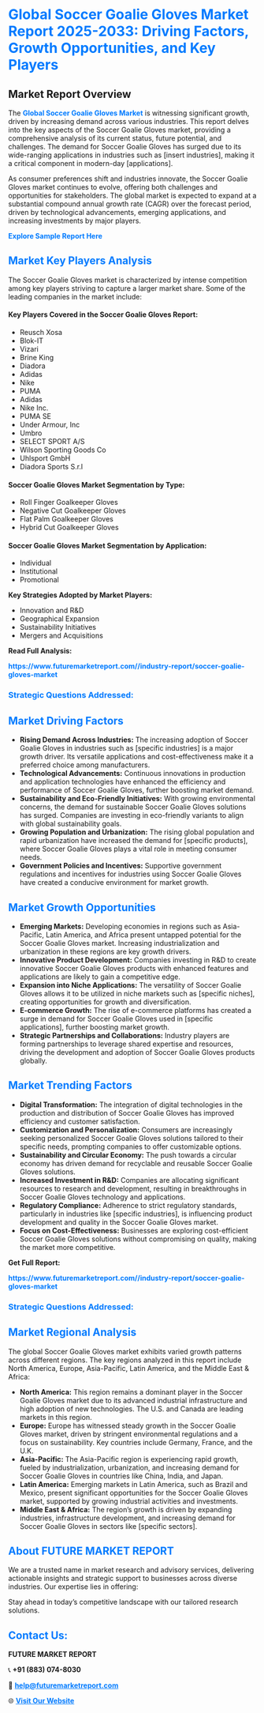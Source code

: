 <h1 style="color: #007BFF;">Global Soccer Goalie Gloves Market Report 2025-2033: Driving Factors, Growth Opportunities, and Key Players</h1>

<section id="overview">
<h2>Market Report Overview</h2>
<p>The <a href="https://www.futuremarketreport.com//industry-report/soccer-goalie-gloves-market" style="color: #007BFF; text-decoration: none;"><strong>Global Soccer Goalie Gloves Market</strong></a> is witnessing significant growth, driven by increasing demand across various industries. This report delves into the key aspects of the Soccer Goalie Gloves market, providing a comprehensive analysis of its current status, future potential, and challenges. The demand for Soccer Goalie Gloves has surged due to its wide-ranging applications in industries such as [insert industries], making it a critical component in modern-day [applications].</p>
<p>As consumer preferences shift and industries innovate, the Soccer Goalie Gloves market continues to evolve, offering both challenges and opportunities for stakeholders. The global market is expected to expand at a substantial compound annual growth rate (CAGR) over the forecast period, driven by technological advancements, emerging applications, and increasing investments by major players.</p>
</section>

<section id="overview">
<p><a href="https://www.futuremarketreport.com//request-sample/reportId=47719" style="color: #007BFF; text-decoration: none;"><strong>Explore Sample Report Here</strong></a></p>
</section>

<section id="key-players">
<h2 style="color: #007BFF;">Market Key Players Analysis</h2>
<p>The Soccer Goalie Gloves market is characterized by intense competition among key players striving to capture a larger market share. Some of the leading companies in the market include:</p>
<h4>Key Players Covered in the Soccer Goalie Gloves Report:</h4>
<ul><li>Reusch Xosa</li><li>Blok-IT</li><li>Vizari</li><li>Brine King</li><li>Diadora</li><li>Adidas</li><li>Nike</li><li>PUMA</li><li>Adidas</li><li>Nike Inc.</li><li>PUMA SE</li><li>Under Armour, Inc</li><li>Umbro</li><li>SELECT SPORT A/S</li><li>Wilson Sporting Goods Co</li><li>Uhlsport GmbH</li><li>Diadora Sports S.r.l</li></ul>
<h4>Soccer Goalie Gloves Market Segmentation by Type:</h4>
<ul><li>Roll Finger Goalkeeper Gloves</li><li>Negative Cut Goalkeeper Gloves</li><li>Flat Palm Goalkeeper Gloves</li><li>Hybrid Cut Goalkeeper Gloves</li></ul>

<h4>Soccer Goalie Gloves Market Segmentation by Application:</h4>
<ul><li>Individual</li><li>Institutional</li><li>Promotional</li></ul>
<p><strong>Key Strategies Adopted by Market Players:</strong></p>
<ul>
<li>Innovation and R&D</li>
<li>Geographical Expansion</li>
<li>Sustainability Initiatives</li>
<li>Mergers and Acquisitions</li>
</ul>
</section>

<section>
<p><strong>Read Full Analysis: </strong></p><a href="https://www.futuremarketreport.com//industry-report/soccer-goalie-gloves-market" style="color: #007BFF; text-decoration: none;"><strong>https://www.futuremarketreport.com//industry-report/soccer-goalie-gloves-market</strong></a>
<h3 style="color: #007BFF;">Strategic Questions Addressed:</h3>
</section>

<section id="driving-factors">
<h2 style="color: #007BFF;">Market Driving Factors</h2>
<ul>
<li><strong>Rising Demand Across Industries:</strong> The increasing adoption of Soccer Goalie Gloves in industries such as [specific industries] is a major growth driver. Its versatile applications and cost-effectiveness make it a preferred choice among manufacturers.</li>
<li><strong>Technological Advancements:</strong> Continuous innovations in production and application technologies have enhanced the efficiency and performance of Soccer Goalie Gloves, further boosting market demand.</li>
<li><strong>Sustainability and Eco-Friendly Initiatives:</strong> With growing environmental concerns, the demand for sustainable Soccer Goalie Gloves solutions has surged. Companies are investing in eco-friendly variants to align with global sustainability goals.</li>
<li><strong>Growing Population and Urbanization:</strong> The rising global population and rapid urbanization have increased the demand for [specific products], where Soccer Goalie Gloves plays a vital role in meeting consumer needs.</li>
<li><strong>Government Policies and Incentives:</strong> Supportive government regulations and incentives for industries using Soccer Goalie Gloves have created a conducive environment for market growth.</li>
</ul>
</section>

<section id="growth-opportunities">
<h2 style="color: #007BFF;">Market Growth Opportunities</h2>
<ul>
<li><strong>Emerging Markets:</strong> Developing economies in regions such as Asia-Pacific, Latin America, and Africa present untapped potential for the Soccer Goalie Gloves market. Increasing industrialization and urbanization in these regions are key growth drivers.</li>
<li><strong>Innovative Product Development:</strong> Companies investing in R&D to create innovative Soccer Goalie Gloves products with enhanced features and applications are likely to gain a competitive edge.</li>
<li><strong>Expansion into Niche Applications:</strong> The versatility of Soccer Goalie Gloves allows it to be utilized in niche markets such as [specific niches], creating opportunities for growth and diversification.</li>
<li><strong>E-commerce Growth:</strong> The rise of e-commerce platforms has created a surge in demand for Soccer Goalie Gloves used in [specific applications], further boosting market growth.</li>
<li><strong>Strategic Partnerships and Collaborations:</strong> Industry players are forming partnerships to leverage shared expertise and resources, driving the development and adoption of Soccer Goalie Gloves products globally.</li>
</ul>
</section>

<section id="trending-factors">
<h2 style="color: #007BFF;">Market Trending Factors</h2>
<ul>
<li><strong>Digital Transformation:</strong> The integration of digital technologies in the production and distribution of Soccer Goalie Gloves has improved efficiency and customer satisfaction.</li>
<li><strong>Customization and Personalization:</strong> Consumers are increasingly seeking personalized Soccer Goalie Gloves solutions tailored to their specific needs, prompting companies to offer customizable options.</li>
<li><strong>Sustainability and Circular Economy:</strong> The push towards a circular economy has driven demand for recyclable and reusable Soccer Goalie Gloves solutions.</li>
<li><strong>Increased Investment in R&D:</strong> Companies are allocating significant resources to research and development, resulting in breakthroughs in Soccer Goalie Gloves technology and applications.</li>
<li><strong>Regulatory Compliance:</strong> Adherence to strict regulatory standards, particularly in industries like [specific industries], is influencing product development and quality in the Soccer Goalie Gloves market.</li>
<li><strong>Focus on Cost-Effectiveness:</strong> Businesses are exploring cost-efficient Soccer Goalie Gloves solutions without compromising on quality, making the market more competitive.</li>
</ul>
</section>

<section>
<p><strong>Get Full Report: </strong></p><a href="https://www.futuremarketreport.com//industry-report/soccer-goalie-gloves-market" style="color: #007BFF; text-decoration: none;"><strong>https://www.futuremarketreport.com//industry-report/soccer-goalie-gloves-market</strong></a>
<h3 style="color: #007BFF;">Strategic Questions Addressed:</h3>
</section>


<section id="regional-analysis">
<h2 style="color: #007BFF;">Market Regional Analysis</h2>
<p>The global Soccer Goalie Gloves market exhibits varied growth patterns across different regions. The key regions analyzed in this report include North America, Europe, Asia-Pacific, Latin America, and the Middle East & Africa:</p>
<ul>
<li><strong>North America:</strong> This region remains a dominant player in the Soccer Goalie Gloves market due to its advanced industrial infrastructure and high adoption of new technologies. The U.S. and Canada are leading markets in this region.</li>
<li><strong>Europe:</strong> Europe has witnessed steady growth in the Soccer Goalie Gloves market, driven by stringent environmental regulations and a focus on sustainability. Key countries include Germany, France, and the U.K.</li>
<li><strong>Asia-Pacific:</strong> The Asia-Pacific region is experiencing rapid growth, fueled by industrialization, urbanization, and increasing demand for Soccer Goalie Gloves in countries like China, India, and Japan.</li>
<li><strong>Latin America:</strong> Emerging markets in Latin America, such as Brazil and Mexico, present significant opportunities for the Soccer Goalie Gloves market, supported by growing industrial activities and investments.</li>
<li><strong>Middle East & Africa:</strong> The region’s growth is driven by expanding industries, infrastructure development, and increasing demand for Soccer Goalie Gloves in sectors like [specific sectors].</li>
</ul>
</section>

<footer>
<h2 style="color: #007BFF;">About FUTURE MARKET REPORT</h2>
<p>We are a trusted name in market research and advisory services, delivering actionable insights and strategic support to businesses across diverse industries. Our expertise lies in offering:</p>

<p>Stay ahead in today’s competitive landscape with our tailored research solutions.</p>

<h2 style="color: #007BFF;">Contact Us:</h2>
<p><strong>FUTURE MARKET REPORT</strong></p>
<p>📞 <strong>+91 (883) 074-8030</strong></p>
<p>📧 <strong><a href="mailto:help@futuremarketreport.com" style="color: #007BFF;">help@futuremarketreport.com</a></strong></p>
<p>🌐 <strong><a href="https://www.futuremarketreport.com/" style="color: #007BFF;">Visit Our Website</a></strong></p>
</footer>